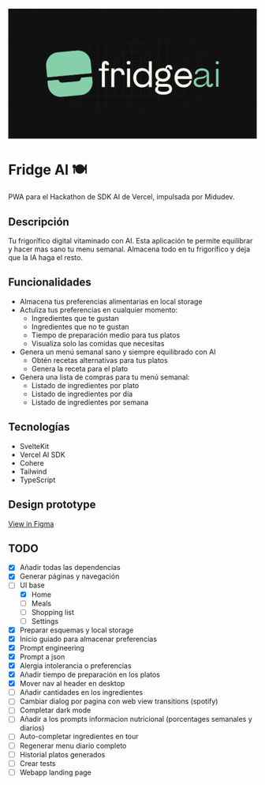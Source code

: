 ![logo](static/card.jpg)

# Fridge AI 🍽

PWA para el Hackathon de SDK AI de Vercel, impulsada por Midudev.

## Descripción

Tu frigorífico digital vitaminado con AI. Esta aplicación te permite equilibrar y hacer mas sano tu menu semanal. Almacena todo en tu frigorífico y deja que la IA haga el resto.

## Funcionalidades

- Almacena tus preferencias alimentarias en local storage
- Actuliza tus preferencias en cualquier momento:
  - Ingredientes que te gustan
  - Ingredientes que no te gustan
  - Tiempo de preparación medio para tus platos
  - Visualiza solo las comidas que necesitas
- Genera un menú semanal sano y siempre equilibrado con AI
  - Obtén recetas alternativas para tus platos
  - Genera la receta para el plato
- Genera una lista de compras para tu menú semanal:
  - Listado de ingredientes por plato
  - Listado de ingredientes por día
  - Listado de ingredientes por semana

## Tecnologías

- SvelteKit
- Vercel AI SDK
- Cohere
- Tailwind
- TypeScript

## Design prototype

[View in Figma](https://www.figma.com/design/SYq4uQTkuRnJQl2cuccejy/Untitled?node-id=0-1&t=LO49p6sCoPetMl4e-1)

## TODO

- [x] Añadir todas las dependencias
- [x] Generar páginas y navegación
- [ ] UI base
  - [x] Home
  - [ ] Meals
  - [ ] Shopping list
  - [ ] Settings
- [x] Preparar esquemas y local storage
- [x] Inicio guiado para almacenar preferencias
- [x] Prompt engineering
- [x] Prompt a json
- [x] Alergia intolerancia o preferencias
- [x] Añadir tiempo de preparación en los platos
- [x] Mover nav al header en desktop
- [ ] Añadir cantidades en los ingredientes
- [ ] Cambiar dialog por pagina con web view transitions (spotify)
- [ ] Completar dark mode
- [ ] Añadir a los prompts informacion nutricional (porcentages semanales y diarios)
- [ ] Auto-completar ingredientes en tour
- [ ] Regenerar menu diario completo
- [ ] Historial platos generados
- [ ] Crear tests
- [ ] Webapp landing page
